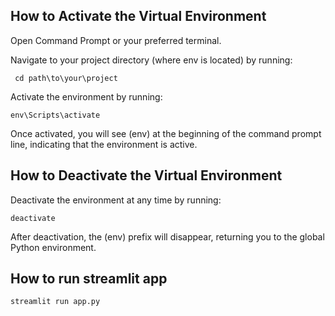 ## How to Activate the Virtual Environment
Open Command Prompt or your preferred terminal.

Navigate to your project directory (where env is located) by running:

```
 cd path\to\your\project
```

Activate the environment by running:

```
env\Scripts\activate 
```

Once activated, you will see (env) at the beginning of the command prompt line, indicating that the environment is active.

## How to Deactivate the Virtual Environment
Deactivate the environment at any time by running:

```
deactivate
```
After deactivation, the (env) prefix will disappear, returning you to the global Python environment.

## How to run streamlit app

``` 
streamlit run app.py 
```